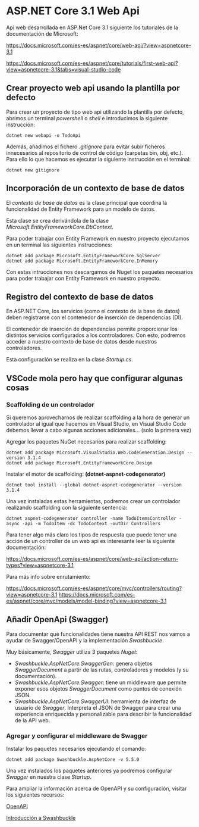 # ASP.NET Core 3.1 Web Api

Api web desarrollada en ASP.Net Core 3.1 siguiente los tutoriales de la documentación de Microsoft:

<https://docs.microsoft.com/es-es/aspnet/core/web-api/?view=aspnetcore-3.1>

<https://docs.microsoft.com/es-es/aspnet/core/tutorials/first-web-api?view=aspnetcore-3.1&tabs=visual-studio-code>

## Crear proyecto web api usando la plantilla por defecto

Para crear un proyecto de tipo web api utilizando la plantilla por defecto, abrimos un terminal *powershell* o *shell* e introducimos la siguiente instrucción:

    dotnet new webapi -o TodoApi

Además, añadimos el fichero *.gitignore* para evitar subir ficheros innecesarios al repositorio de control de código (carpetas bin, obj, etc.). Para ello lo que hacemos es ejecutar la siguiente instrucción en el terminal:

    dotnet new gitignore

## Incorporación de un contexto de base de datos

El *contexto de base de datos* es la clase principal que coordina la funcionalidad de Entity Framework para un modelo de datos.

Esta clase se crea derivándola de la clase *Microsoft.EntityFrameworkCore.DbContext*.

Para poder trabajar con Entity Framework en nuestro proyecto ejecutamos en un terminal las siguientes instrucciones:

    dotnet add package Microsoft.EntityFrameworkCore.SqlServer
    dotnet add package Microsoft.EntityFrameworkCore.InMemory

Con estas intrucciones nos descargamos de Nuget los paquetes necesarios para poder trabajar con Entity Framework en nuestro proyecto.

## Registro del contexto de base de datos

En ASP.NET Core, los servicios (como el contexto de la base de datos) deben registrarse con el contenedor de inserción de dependencias (DI).

El contenedor de inserción de dependencias permite proporcionar los distintos servicios configurados a los controladores. Con esto, podremos acceder a nuestro contexto de base de datos desde nuestros controladores.

Esta configuración se realiza en la clase *Startup.cs*.

## VSCode mola pero hay que configurar algunas cosas

### Scaffolding de un controlador

Si queremos aprovecharnos de realizar scaffolding a la hora de generar un controlador al igual que hacemos en Visual Studio, en Visual Studio Code debemos llevar a cabo algunas acciones adicionales... (solo la primera vez)

Agregar los paquetes NuGet necesarios para realizar scaffolding:

    dotnet add package Microsoft.VisualStudio.Web.CodeGeneration.Design --version 3.1.4
    dotnet add package Microsoft.EntityFrameworkCore.Design

Instalar el motor de scaffolding: **(dotnet-aspnet-codegenerator)**

    dotnet tool install --global dotnet-aspnet-codegenerator --version 3.1.4

Una vez instaladas estas herramientas, podremos crear un controlador realizando scaffolding con la siguiente sentencia:

    dotnet aspnet-codegenerator controller -name TodoItemsController -async -api -m TodoItem -dc TodoContext -outDir Controllers

Para tener algo más claro los tipos de respuesta que puede tener una acción de un controller de un web api es interesante leer la siguiente documentación:

<https://docs.microsoft.com/es-es/aspnet/core/web-api/action-return-types?view=aspnetcore-3.1>

Para más info sobre enrutamiento:

<https://docs.microsoft.com/es-es/aspnet/core/mvc/controllers/routing?view=aspnetcore-3.1>
<https://docs.microsoft.com/es-es/aspnet/core/mvc/models/model-binding?view=aspnetcore-3.1>

## Añadir OpenApi (Swagger)

Para documentar qué funcionalidades tiene nuestra API REST nos vamos a ayudar de Swagger/OpenAPI y la implementación *Swashbuckle*.

Muy básicamente, *Swagger* utiliza 3 paquetes *Nuget*:

* *Swashbuckle.AspNetCore.SwaggerGen*: genera objetos *SwaggerDocument* a partir de las rutas, controladores y modelos (y su documentación).
* *Swashbuckle.AspNetCore.Swagger*: tiene un middleware que permite exponer esos objetos *SwaggerDocument* como puntos de conexión JSON.
* *Swashbuckle.AspNetCore.SwaggerUI*: herramienta de interfaz de usuario de *Swagger*. Interpreta el JSON de Swagger para crear una experiencia enriquecida y personalizable para describir la funcionalidad de la API web.

### Agregar y configurar el middleware de Swagger

Instalar los paquetes necesarios ejecutando el comando:

    dotnet add package Swashbuckle.AspNetCore -v 5.5.0

Una vez instalados los paquetes anteriores ya podremos configurar *Swagger* en nuestra clase *Startup*.

Para ampliar la información acerca de OpenAPI y su configuración, visitar los siguientes recursos:

[OpenAPI](https://docs.microsoft.com/es-es/aspnet/core/tutorials/web-api-help-pages-using-swagger?view=aspnetcore-3.1)

[Introducción a Swashbuckle](https://docs.microsoft.com/es-es/aspnet/core/tutorials/getting-started-with-swashbuckle?view=aspnetcore-3.1&tabs=visual-studio-code)
